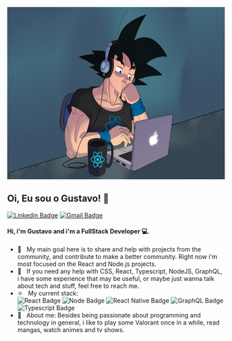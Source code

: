 <img width="auto" height="400px" src="https://github.com/gsgualbano/gsgualbano/blob/master/banner.jpeg">

## Oi, Eu sou o Gustavo! 👋

[![Linkedin Badge](https://img.shields.io/badge/-GustavoGualbano-blue?style=flat-square&logo=Linkedin&logoColor=white&link=https://www.linkedin.com/in/gustavo-gualbano-378074130)](https://www.linkedin.com/in/gustavo-gualbano-378074130)
[![Gmail Badge](https://img.shields.io/badge/-gsgualbano@gmail.com-c14438?style=flat-square&logo=Gmail&logoColor=white&link=mailto:gsgualbano@gmail.com)](mailto:tgmarinho@gmail.com)

#### Hi, i'm Gustavo and i'm a FullStack Developer 💻.

- 🧐 &nbsp; My main goal here is to share and help with projects from the community, and contribute to make a better community. Right now i'm most focused on the React and Node.js projects.
- 🤔 &nbsp; If you need any help with CSS, React, Typescript, NodeJS, GraphQL, i have some experience that may be useful, or maybe just wanna talk about tech and stuff, feel free to reach me.
- ⚛️  &nbsp; My current stack: <br/> ![React Badge](https://img.shields.io/badge/-React-blue?style=flat&logo=React&logoColor=white)
![Node Badge](https://img.shields.io/badge/-NodeJS-brightgreen?style=flat&logo=Node.js&logoColor=white)
![React Native Badge](https://img.shields.io/badge/-ReactNative-purple?style=flat&logo=React&logoColor=white)
![GraphQL Badge](https://img.shields.io/badge/-GraphQL-e535ab?style=flat&logo=GraphQL&logoColor=white)
![Typescript Badge](https://img.shields.io/badge/-Typescript-blue?style=flat&logo=Typescript&logoColor=white)
- 💬  &nbsp; About me: Besides being passionate about programming and technology in general, i like to play some Valorant once in a while, read mangas, watch animes and tv shows.
